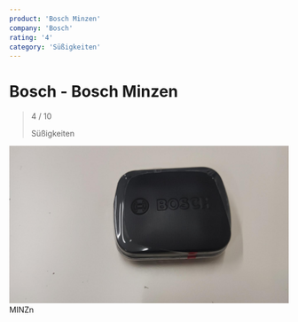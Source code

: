 ```yaml
---
product: 'Bosch Minzen'
company: 'Bosch'
rating: '4'
category: 'Süßigkeiten'
---
```


# Bosch - Bosch Minzen
>
> 4 / 10
>
> Süßigkeiten

![Bosch Minzen](./assets/bosch-bosch-minzen-cb8a2d48-ec86-4a53-9b35-fbc25d955e80.jpg)
MINZn
